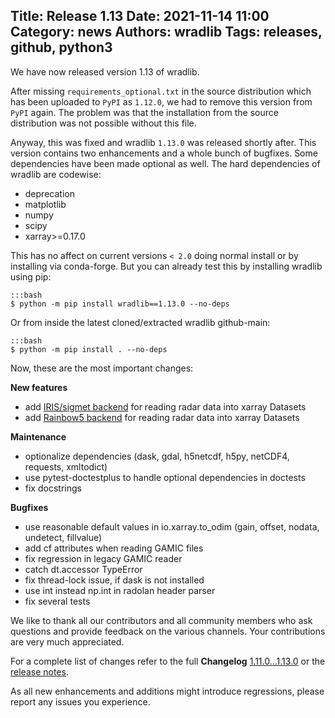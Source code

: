 Title: Release 1.13
Date: 2021-11-14 11:00
Category: news
Authors: wradlib
Tags: releases, github, python3
---

We have now released version 1.13 of wradlib.

After missing `requirements_optional.txt` in the source distribution which has been uploaded to ``PyPI`` as `1.12.0`, we had to remove this version from ``PyPI`` again. The problem was that the installation from the source distribution was not possible without this file. 

Anyway, this was fixed and wradlib `1.13.0` was released shortly after. This version contains two enhancements and a whole bunch of bugfixes. Some dependencies have been made optional as well. The hard dependencies of wradlib are codewise: 

- deprecation
- matplotlib
- numpy
- scipy
- xarray>=0.17.0  

This has no affect on current versions `< 2.0` doing normal install or by installing via conda-forge. But you can already test this by installing wradlib using pip:

    :::bash
    $ python -m pip install wradlib==1.13.0 --no-deps

Or from inside the latest cloned/extracted wradlib github-main:

    :::bash
    $ python -m pip install . --no-deps

Now, these are the most important changes:

**New features**

- add [IRIS/sigmet backend](https://docs.wradlib.org/en/latest/notebooks/fileio/wradlib_iris_backend.html) for reading radar data into xarray Datasets
- add [Rainbow5 backend](https://docs.wradlib.org/en/latest/notebooks/fileio/wradlib_rainbow_backend.html) for reading radar data into xarray Datasets

**Maintenance**

- optionalize dependencies (dask, gdal, h5netcdf, h5py, netCDF4, requests, xmltodict)
- use pytest-doctestplus to handle optional dependencies in doctests
- fix docstrings

**Bugfixes**

- use reasonable default values in io.xarray.to_odim (gain, offset, nodata, undetect, fillvalue)
- add cf attributes when reading GAMIC files
- fix regression in legacy GAMIC reader
- catch dt.accessor TypeError
- fix thread-lock issue, if dask is not installed
- use int instead np.int in radolan header parser
- fix several tests

We like to thank all our contributors and all community members who ask questions and provide feedback on the various channels. Your contributions are very much appreciated. 

For a complete list of changes refer to the full **Changelog** [1.11.0...1.13.0](https://github.com/wradlib/wradlib/compare/1.11.0...1.13.0) or the [release notes](https://docs.wradlib.org/en/1.13.0/release_notes.html).

As all new enhancements and additions might introduce regressions, please report any issues you experience.
